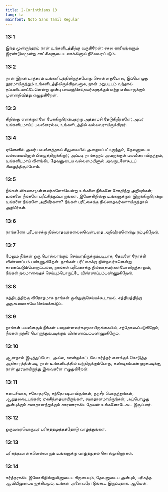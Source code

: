 ```yaml
---
title: 2-Corinthians 13
lang: ta
mainfont: Noto Sans Tamil Regular
---
```


###  13:1

இந்த மூன்றாந்தரம் நான் உங்களிடத்திற்கு வருகிறேன்; சகல காரியங்களும் இரண்டுமமூன்று சாட்சிகளுடைய வாக்கினால் நிலைவரப்படும்.

###  13:2

நான் இரண்டாந்தரம் உங்களிடத்திலிருந்தபோது சொன்னதுபோல, இப்பொழுது தூரமாயிருந்தும் உங்களிடத்திலிருக்கிறவனாக, நான் மறுபடியும் வந்தால் தப்பவிடமாட்டேனென்று முன்பு பாவஞ்செய்தவர்களுக்கும் மற்ற எல்லாருக்கும் முன்னறிவித்து எழுதுகிறேன்.

###  13:3

கிறிஸ்து எனக்குள்ளே பேசுகிறாரென்பதற்கு அத்தாட்சி தேடுகிறீர்களே; அவர் உங்களிடமாய்ப் பலவீனரல்ல, உங்களிடத்தில் வல்லவராயிருக்கிறார்.

###  13:4

ஏனெனில் அவர் பலவீனத்தால் சிலுவையில் அறையப்பட்டிருந்தும், தேவனுடைய வல்லமையினால் பிழைத்திருக்கிறார்; அப்படி நாங்களும் அவருக்குள் பலவீனராயிருந்தும், உங்களிடமாய் விளங்கிய தேவனுடைய வல்லமையினால் அவருடனேகூடப் பிழைத்திருப்போம்.

###  13:5

நீங்கள் விசுவாசமுள்ளவர்களோவென்று உங்களை நீங்களே சோதித்து அறியுங்கள்; உங்களை நீங்களே பரீட்சித்துப்பாருங்கள். இயேசுகிறிஸ்து உங்களுக்குள் இருக்கிறாரென்று உங்களை நீங்களே அறியீர்களா? நீங்கள் பரீட்சைக்கு நில்லாதவர்களாயிருந்தால் அறியீர்கள்.

###  13:6

நாங்களோ பரீட்சைக்கு நில்லாதவர்களல்லவென்பதை அறிவீர்களென்று நம்புகிறேன்.

###  13:7

மேலும் நீங்கள் ஒரு பொல்லாங்கும் செய்யாதிருக்கும்படியாக, தேவனை நோக்கி விண்ணப்பம் பண்ணுகிறேன். நாங்கள் பரீட்சைக்கு நின்றவர்களென்று காணப்படும்பொருட்டல்ல, நாங்கள் பரீட்சைக்கு நில்லாதவர்கள்போலிருந்தாலும், நீங்கள் நலமானதைச் செய்யும்பொருட்டே விண்ணப்பம்பண்ணுகிறேன்.

###  13:8

சத்தியத்திற்கு விரோதமாக நாங்கள் ஒன்றுஞ்செய்யக்கூடாமல், சத்தியத்திற்கு அநுகூலமாகவே செய்யக்கூடும்.

###  13:9

நாங்கள் பலவீனரும் நீங்கள் பலமுள்ளவர்களுமாயிருக்கையில், சந்தோஷப்படுகிறோம்; நீங்கள் நற்சீர் பொருந்தும்படிக்கும் விண்ணப்பம்பண்ணுகிறோம்.

###  13:10

ஆனதால் இடித்துப்போட அல்ல, ஊன்றக்கட்டவே கர்த்தர் எனக்குக் கொடுத்த அதிகாரத்தின்படி, நான் உங்களிடத்தில் வந்திருக்கும்போது, கண்டிதம்பண்ணாதபடிக்கு, நான் தூரமாயிருந்து இவைகளை எழுதுகிறேன்.

###  13:11

கடைசியாக, சகோதரரே, சந்தோஷமாயிருங்கள், நற்சீர் பொருந்துங்கள், ஆறுதலடையுங்கள்; ஏகசிந்தையாயிருங்கள், சமாதானமாயிருங்கள், அப்பொழுது அன்புக்கும் சமாதானத்துக்கும் காரணராகிய தேவன் உங்களோடேகூட இருப்பார்.

###  13:12

ஒருவரையொருவர் பரிசுத்தமுத்தத்தோடு வாழ்த்துங்கள்.

###  13:13

பரிசுத்தவான்களெல்லாரும் உங்களுக்கு வாழ்த்துதல் சொல்லுகிறார்கள்.

###  13:14

கர்த்தராகிய இயேசுகிறிஸ்துவினுடைய கிருபையும், தேவனுடைய அன்பும், பரிசுத்த ஆவியினுடைய ஐக்கியமும், உங்கள் அனைவரோடுங்கூட இருப்பதாக. ஆமென்.

